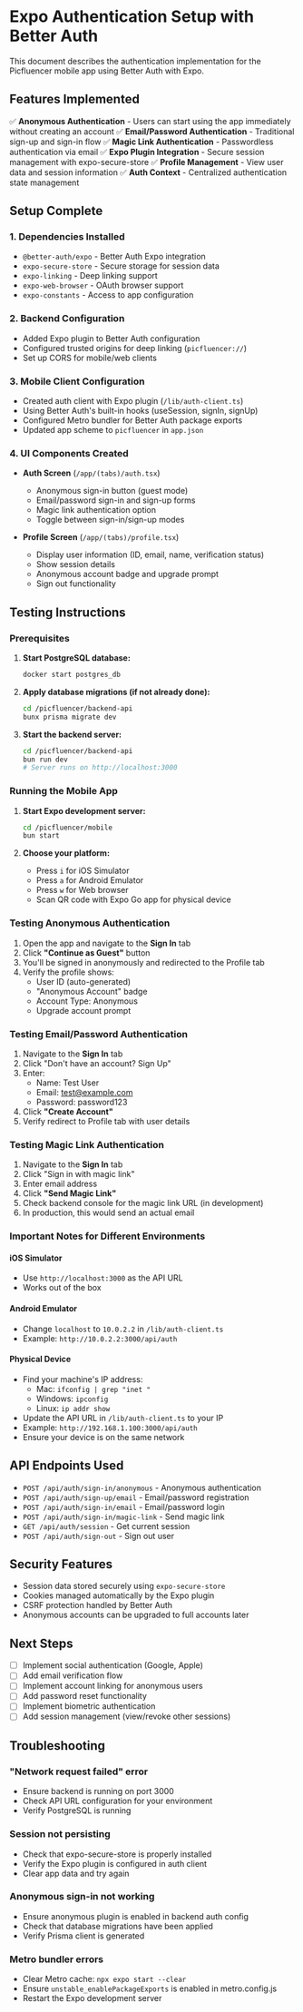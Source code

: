 # Expo Authentication Setup with Better Auth

This document describes the authentication implementation for the Picfluencer mobile app using Better Auth with Expo.

## Features Implemented

✅ **Anonymous Authentication** - Users can start using the app immediately without creating an account
✅ **Email/Password Authentication** - Traditional sign-up and sign-in flow
✅ **Magic Link Authentication** - Passwordless authentication via email
✅ **Expo Plugin Integration** - Secure session management with expo-secure-store
✅ **Profile Management** - View user data and session information
✅ **Auth Context** - Centralized authentication state management

## Setup Complete

### 1. Dependencies Installed
- `@better-auth/expo` - Better Auth Expo integration
- `expo-secure-store` - Secure storage for session data
- `expo-linking` - Deep linking support
- `expo-web-browser` - OAuth browser support
- `expo-constants` - Access to app configuration

### 2. Backend Configuration
- Added Expo plugin to Better Auth configuration
- Configured trusted origins for deep linking (`picfluencer://`)
- Set up CORS for mobile/web clients

### 3. Mobile Client Configuration
- Created auth client with Expo plugin (`/lib/auth-client.ts`)
- Using Better Auth's built-in hooks (useSession, signIn, signUp)
- Configured Metro bundler for Better Auth package exports
- Updated app scheme to `picfluencer` in `app.json`

### 4. UI Components Created
- **Auth Screen** (`/app/(tabs)/auth.tsx`)
  - Anonymous sign-in button (guest mode)
  - Email/password sign-in and sign-up forms
  - Magic link authentication option
  - Toggle between sign-in/sign-up modes

- **Profile Screen** (`/app/(tabs)/profile.tsx`)
  - Display user information (ID, email, name, verification status)
  - Show session details
  - Anonymous account badge and upgrade prompt
  - Sign out functionality

## Testing Instructions

### Prerequisites

1. **Start PostgreSQL database:**
   ```bash
   docker start postgres_db
   ```

2. **Apply database migrations (if not already done):**
   ```bash
   cd /picfluencer/backend-api
   bunx prisma migrate dev
   ```

3. **Start the backend server:**
   ```bash
   cd /picfluencer/backend-api
   bun run dev
   # Server runs on http://localhost:3000
   ```

### Running the Mobile App

1. **Start Expo development server:**
   ```bash
   cd /picfluencer/mobile
   bun start
   ```

2. **Choose your platform:**
   - Press `i` for iOS Simulator
   - Press `a` for Android Emulator
   - Press `w` for Web browser
   - Scan QR code with Expo Go app for physical device

### Testing Anonymous Authentication

1. Open the app and navigate to the **Sign In** tab
2. Click **"Continue as Guest"** button
3. You'll be signed in anonymously and redirected to the Profile tab
4. Verify the profile shows:
   - User ID (auto-generated)
   - "Anonymous Account" badge
   - Account Type: Anonymous
   - Upgrade account prompt

### Testing Email/Password Authentication

1. Navigate to the **Sign In** tab
2. Click "Don't have an account? Sign Up"
3. Enter:
   - Name: Test User
   - Email: test@example.com
   - Password: password123
4. Click **"Create Account"**
5. Verify redirect to Profile tab with user details

### Testing Magic Link Authentication

1. Navigate to the **Sign In** tab
2. Click "Sign in with magic link"
3. Enter email address
4. Click **"Send Magic Link"**
5. Check backend console for the magic link URL (in development)
6. In production, this would send an actual email

### Important Notes for Different Environments

#### iOS Simulator
- Use `http://localhost:3000` as the API URL
- Works out of the box

#### Android Emulator
- Change `localhost` to `10.0.2.2` in `/lib/auth-client.ts`
- Example: `http://10.0.2.2:3000/api/auth`

#### Physical Device
- Find your machine's IP address:
  - Mac: `ifconfig | grep "inet "`
  - Windows: `ipconfig`
  - Linux: `ip addr show`
- Update the API URL in `/lib/auth-client.ts` to your IP
- Example: `http://192.168.1.100:3000/api/auth`
- Ensure your device is on the same network

## API Endpoints Used

- `POST /api/auth/sign-in/anonymous` - Anonymous authentication
- `POST /api/auth/sign-up/email` - Email/password registration
- `POST /api/auth/sign-in/email` - Email/password login
- `POST /api/auth/sign-in/magic-link` - Send magic link
- `GET /api/auth/session` - Get current session
- `POST /api/auth/sign-out` - Sign out user

## Security Features

- Session data stored securely using `expo-secure-store`
- Cookies managed automatically by the Expo plugin
- CSRF protection handled by Better Auth
- Anonymous accounts can be upgraded to full accounts later

## Next Steps

- [ ] Implement social authentication (Google, Apple)
- [ ] Add email verification flow
- [ ] Implement account linking for anonymous users
- [ ] Add password reset functionality
- [ ] Implement biometric authentication
- [ ] Add session management (view/revoke other sessions)

## Troubleshooting

### "Network request failed" error
- Ensure backend is running on port 3000
- Check API URL configuration for your environment
- Verify PostgreSQL is running

### Session not persisting
- Check that expo-secure-store is properly installed
- Verify the Expo plugin is configured in auth client
- Clear app data and try again

### Anonymous sign-in not working
- Ensure anonymous plugin is enabled in backend auth config
- Check that database migrations have been applied
- Verify Prisma client is generated

### Metro bundler errors
- Clear Metro cache: `npx expo start --clear`
- Ensure `unstable_enablePackageExports` is enabled in metro.config.js
- Restart the Expo development server